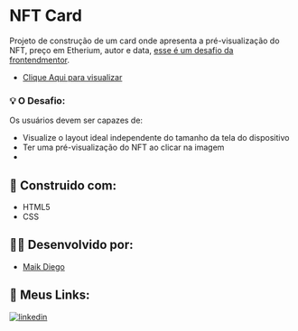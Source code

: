 
# NFT Card 

Projeto de construção de um card onde apresenta a pré-visualização do NFT, preço em Etherium, autor e data, [esse é um desafio da frontendmentor](https://www.frontendmentor.io/challenges/nft-preview-card-component-SbdUL_w0U). 

- [Clique Aqui para visualizar](https://maikmiguel-nft-card.netlify.app/)

### 💡 O Desafio:

Os usuários devem ser capazes de:

- Visualize o layout ideal independente do tamanho da tela do dispositivo
- Ter uma pré-visualização do NFT ao clicar na imagem
- 
## 🔨 Construido com:

- HTML5
- CSS


## 👨‍💻 Desenvolvido por:

- [Maik Diego](https://www.github.com/octokatherine)

## 🔗 Meus Links:

[![linkedin](https://img.shields.io/badge/linkedin-0A66C2?style=for-the-badge&logo=linkedin&logoColor=white)](https://www.linkedin.com/in/maik-diego-27318b216/)







